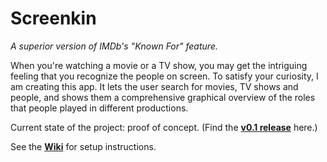 # Screenkin
*A superior version of IMDb's "Known For" feature.*

When you're watching a movie or a TV show, you may get the intriguing feeling that you recognize the people on screen. To satisfy your curiosity, I am creating this app. It lets the user search for movies, TV shows and people, and shows them a comprehensive graphical overview of the roles that people played in different productions.

Current state of the project: proof of concept. (Find the **[v0.1 release](https://github.com/tfiers/screenkin/releases/tag/v0.1)** here.)

See the **[Wiki](https://github.com/tfiers/screenkin/wiki)** for setup instructions.
